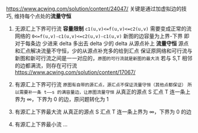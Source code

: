 https://www.acwing.com/solution/content/24047/
关键是通过加虚拟边的技巧,
维持每个点处的**流量守恒**

1. 无源汇上下界可行流
   **容量限制**
   `c1(u,v)<=f(u,v)<=c2(u,v)` 需要变成正常的流网络的
   `0<=f(u,v)-c1(u,v)<=c2(u,v)-c1(u,v)`
   新图的边容量为上界-下界 即对于每条边 少进来 delta 多出去 delta 少的 delta 从源点补上
   **流量守恒**
   源点和汇点解决流量不守恒，少的从源点补充多的给到汇点
   保证原网络和可行流与新图和新可行流之间是一一对应的，`原图的可行流就是新图的最大流`
   若与 S,T 相邻的边都满流，则存在可行流
   https://www.acwing.com/solution/content/17067/

2. 有源汇上下界可行流
   `原图有自带的源汇点，源汇点不保证流量守恒（其他点都保证）`
   `所以需要补一条 t——s 的满容量边，让原图流量守恒`
   从真正的源点 S 汇点 T 连一条上界为 ∞，下界为 0 的边，原问题转化为 1

3. 有源汇上下界最大流
   从真正的源点 S 汇点 T 连一条上界为 ∞，下界为 0 的边
4. 有源汇上下界最小流
   ...
